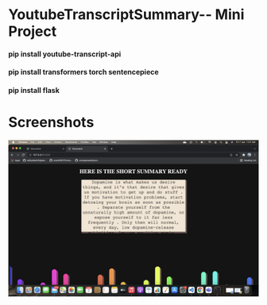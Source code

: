 # YoutubeTranscriptSummary-- Mini Project

#### pip install youtube-transcript-api
#### pip install transformers torch sentencepiece
#### pip install flask

# Screenshots

![App Screenshot](https://github.com/rose17-creator/youtube_trans_summarizer_web/blob/d5157e3b1c2c56d132798fd2c9c090f6d8f3e47f/output/Screenshot%202022-01-07%20at%201.57.49%20AM.png)
